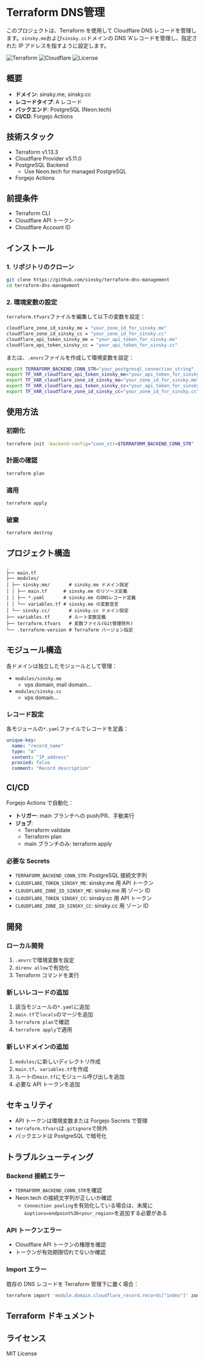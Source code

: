 # Terraform DNS管理

このプロジェクトは、Terraform を使用して Cloudflare DNS レコードを管理します。`sinsky.me`および`sinsky.cc`ドメインの DNS 'A'レコードを管理し、指定された IP アドレスを指すように設定します。

![Terraform](https://img.shields.io/badge/terraform-v1.13+-blue)
![Cloudflare](https://img.shields.io/badge/cloudflare-v5.11+-orange)
![License](https://img.shields.io/badge/license-MIT-green)

## 概要

- **ドメイン**: sinsky.me, sinsky.cc
- **レコードタイプ**: A レコード
- **バックエンド**: PostgreSQL (Neon.tech)
- **CI/CD**: Forgejo Actions

## 技術スタック

- Terraform v1.13.3
- Cloudflare Provider v5.11.0
- PostgreSQL Backend
  - Use Neon.tech for managed PostgreSQL
- Forgejo Actions

## 前提条件

- Terraform CLI
- Cloudflare API トークン
- Cloudflare Account ID

## インストール

### 1. リポジトリのクローン

```bash
git clone https://github.com/sinsky/terraform-dns-management
cd terraform-dns-management
```

### 2. 環境変数の設定

`terraform.tfvars`ファイルを編集して以下の変数を設定：

```bash
cloudflare_zone_id_sinsky_me = "your_zone_id_for_sinsky.me"
cloudflare_zone_id_sinsky_cc = "your_zone_id_for_sinsky.cc"
cloudflare_api_token_sinsky_me = "your_api_token_for_sinsky.me"
cloudflare_api_token_sinsky_cc = "your_api_token_for_sinsky.cc"
```

または、`.envrc`ファイルを作成して環境変数を設定：

```bash
export TERRAFORM_BACKEND_CONN_STR="your_postgresql_connection_string"
export TF_VAR_cloudflare_api_token_sinsky_me="your_api_token_for_sinsky.me"
export TF_VAR_cloudflare_zone_id_sinsky_me="your_zone_id_for_sinsky.me"
export TF_VAR_cloudflare_api_token_sinsky_cc="your_api_token_for_sinsky.cc"
export TF_VAR_cloudflare_zone_id_sinsky_cc="your_zone_id_for_sinsky.cc"
```

## 使用方法

### 初期化

```bash
terraform init -backend-config="conn_str=$TERRAFORM_BACKEND_CONN_STR"
```

### 計画の確認

```bash
terraform plan
```

### 適用

```bash
terraform apply
```

### 破棄

```bash
terraform destroy
```

## プロジェクト構造

```text
.
├── main.tf
├── modules/
│ ├── sinsky.me/       # sinsky.me ドメイン設定
│ │ ├── main.tf      # sinsky.me のリソース定義
│ │ ├── *.yaml       # sinsky.me のDNSレコード定義
│ │ └── variables.tf # sinsky.me の変数宣言
│ └── sinsky.cc/       # sinsky.cc ドメイン設定
├── variables.tf       # ルート変数定義
├── terraform.tfvars   # 変数ファイル(Git管理除外)
└── .terraform-version # Terraform バージョン指定
```

## モジュール構造

各ドメインは独立したモジュールとして管理：

- `modules/sinsky.me`
  - vps domain, mail domain...
- `modules/sinsky.cc`
  - vps domain...

### レコード設定

各モジュールの`*.yaml`ファイルでレコードを定義：

```yaml
unique-key:
  name: "record_name"
  type: "A"
  content: "IP_address"
  proxied: false
  comment: "Record description"
```

## CI/CD

Forgejo Actions で自動化：

- **トリガー**: main ブランチへの push/PR、手動実行
- **ジョブ**:
  - Terraform validate
  - Terraform plan
  - main ブランチのみ: terraform apply

### 必要な Secrets

- `TERRAFORM_BACKEND_CONN_STR`: PostgreSQL 接続文字列
- `CLOUDFLARE_TOKEN_SINSKY_ME`: sinsky.me 用 API トークン
- `CLOUDFLARE_ZONE_ID_SINSKY_ME`: sinsky.me 用 ゾーン ID
- `CLOUDFLARE_TOKEN_SINSKY_CC`: sinsky.cc 用 API トークン
- `CLOUDFLARE_ZONE_ID_SINSKY_CC`: sinsky.cc 用 ゾーン ID

## 開発

### ローカル開発

1. `.envrc`で環境変数を設定
2. `direnv allow`で有効化
3. Terraform コマンドを実行

### 新しいレコードの追加

1. 該当モジュールの`*.yaml`に追加
2. `main.tf`で`locals`のマージを追加
3. `terraform plan`で確認
4. `terraform apply`で適用

### 新しいドメインの追加

1. `modules/`に新しいディレクトリ作成
2. `main.tf`、`variables.tf`を作成
3. ルートの`main.tf`にモジュール呼び出しを追加
4. 必要な API トークンを追加

## セキュリティ

- API トークンは環境変数または Forgejo Secrets で管理
- `terraform.tfvars`は`.gitignore`で除外
- バックエンドは PostgreSQL で暗号化

## トラブルシューティング

### Backend 接続エラー

- `TERRAFORM_BACKEND_CONN_STR`を確認
- Neon.tech の接続文字列が正しいか確認
  - `Connection pooling`を有効化している場合は、末尾に`&options=endpoint%3D<your_region>`を追加する必要がある

### API トークンエラー

- Cloudflare API トークンの権限を確認
- トークンが有効期限切れでないか確認

### Import エラー

既存の DNS レコードを Terraform 管理下に置く場合：

```bash
terraform import 'module.domain.cloudflare_record.records["index"]' zone_id/record_id
```

## Terraform ドキュメント

<!-- BEGIN_TF_DOCS -->
<!-- END_TF_DOCS -->

## ライセンス

MIT License

